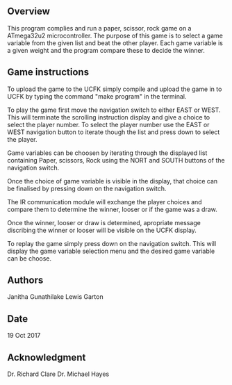 ## Overview

This program complies and run a paper, scissor, rock game on a ATmega32u2 microcontroller. The purpose of this 
game is to select a game variable from the given list and beat the other player. Each game variable is a given weight 
and the program compare these to decide the winner. 

## Game instructions
To upload the game to the UCFK simply compile and upload the game in to UCFK by typing the command "make program" in the terminal. 

To play the game first move the navigation switch to either EAST or WEST. This will terminate the scrolling
instruction display and give a choice to select the player number. To select the player number use the 
EAST or WEST navigation button to iterate though the list and press down to select the player.

Game variables can be choosen by iterating through the displayed list containing Paper, scissors, Rock 
using the NORT and SOUTH buttons of the navigation switch.

Once the choice of game variable is visible in the display, that choice can be finalised by pressing down on the navigation switch.

The IR communication module will exchange the player choices and compare them to determine the winner, looser or if the game was a draw.

Once the winner, looser or draw is determined, apropriate message discribing the winner or looser will be visible on the UCFK display. 

To replay the game simply press down on the navigation switch. This will display the game variable selection menu and the desired game 
variable can be choose.


## Authors

Janitha Gunathilake
Lewis Garton

## Date

19 Oct 2017

## Acknowledgment

Dr. Richard Clare
Dr. Michael Hayes






